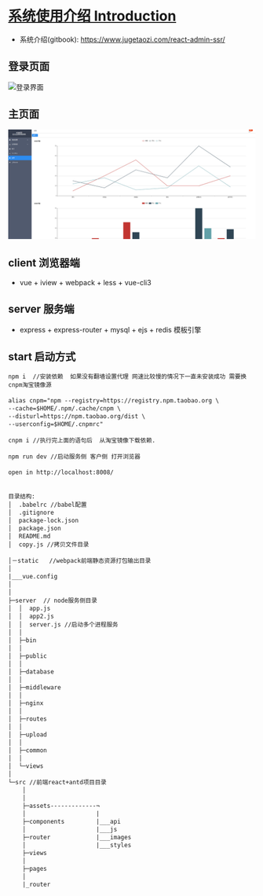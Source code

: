 # [系统使用介绍 Introduction](https://www.jugetaozi.com/react-admin-ssr/)

- 系统介绍(gitbook): https://www.jugetaozi.com/react-admin-ssr/

## 登录页面

![登录界面](./build/home.PNG)

## 主页面

![主界面](https://raw.githubusercontent.com/xcqweb/xcentz/master/remade/home.PNG)

## client 浏览器端

- vue + iview + webpack + less + vue-cli3

## server 服务端

- express + express-router + mysql + ejs + redis 模板引擎

## start 启动方式

```
npm i  //安装依赖  如果没有翻墙设置代理 网速比较慢的情况下一直未安装成功 需要换cnpm淘宝镜像源

alias cnpm="npm --registry=https://registry.npm.taobao.org \
--cache=$HOME/.npm/.cache/cnpm \
--disturl=https://npm.taobao.org/dist \
--userconfig=$HOME/.cnpmrc"

cnpm i //执行完上面的语句后  从淘宝镜像下载依赖.

npm run dev //启动服务侧 客户侧 打开浏览器

open in http://localhost:8008/


目录结构:
│  .babelrc //babel配置
│  .gitignore
│  package-lock.json
│  package.json
│  README.md
│  copy.js //拷贝文件目录

│－static   //webpack前端静态资源打包输出目录
│
|___vue.config
│      
│
├─server  // node服务侧目录
│  │  app.js
│  │  app2.js
│  │  server.js //启动多个进程服务
│  │
│  ├─bin
│  │
│  ├─public
│  │
│  ├─database
│  │
│  ├─middleware
│  │
│  ├─nginx
│  │
│  ├─routes
│  │
│  ├─upload
│  │
│  ├─common
│  │
│  └─views
│
└─src //前端react+antd项目目录
    │
    │
    ├─assets-------------¬
    │                    |
    ├─components         |___api
    │                    |___js
    ├─router             |___images
    │                    |___styles
    ├─views
    │
    ├─pages
    │
    |_router
